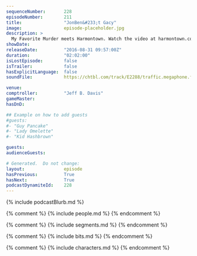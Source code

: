 ```yaml
---
sequenceNumber:       228
episodeNumber:        211
title:                "JonBen&#233;t Gacy"
image:                episode-placeholder.jpg
description: >
  My Favorite Murder meets Harmontown. Watch the video at harmontown.com/live! Become a member!
showDate:             
releaseDate:          "2016-08-31 09:57:00Z"
duration:             "02:02:00"
isLostEpisode:        false
isTrailer:            false
hasExplicitLanguage:  false
soundFile:            https://chtbl.com/track/E2288/traffic.megaphone.fm/STA9584979609.mp3?updated=1559765095

venue:                
comptroller:          "Jeff B. Davis"
gameMaster:           
hasDnD:               

## Example on how to add guests
#guests:
#- "Guy Pancake"
#- "Lady Omelette"
#- "Kid Hashbrown"

guests:
audienceGuests:

# Generated.  Do not change:
layout:               episode
hasPrevious:          True
hasNext:              True
podcastDynamiteId:    228
---
```


{% include podcastBlurb.md %}

{% comment %}
{% include people.md %}
{% endcomment %}

{% comment %}
{% include segments.md %}
{% endcomment %}

{% comment %}
{% include bits.md %}
{% endcomment %}

{% comment %}
{% include characters.md %}
{% endcomment %}
